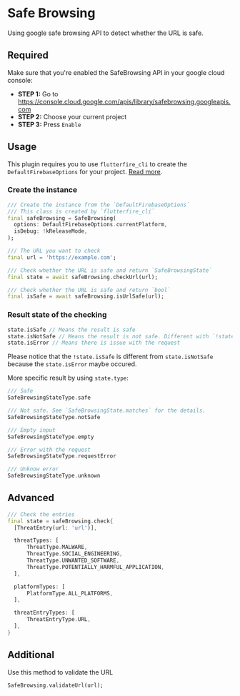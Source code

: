 # Safe Browsing

Using google safe browsing API to detect whether the URL is safe.

## Required

Make sure that you're enabled the SafeBrowsing API in your google cloud console:

- **STEP 1:** Go to <https://console.cloud.google.com/apis/library/safebrowsing.googleapis.com>
- **STEP 2:** Choose your current project
- **STEP 3:** Press `Enable`

## Usage

This plugin requires you to use `flutterfire_cli` to create the `DefaultFirebaseOptions` for your project. [Read more](https://firebase.flutter.dev/).

### Create the instance

``` dart
/// Create the instance from the `DefaultFirebaseOptions`
/// This class is created by `flutterfire_cli`
final safeBrowsing = SafeBrowsing(
  options: DefaultFirebaseOptions.currentPlatform,
  isDebug: !kReleaseMode,
);

/// The URL you want to check
final url = 'https://example.com';

/// Check whether the URL is safe and return `SafeBrowsingState`
final state = await safeBrowsing.checkUrl(url);

/// Check whether the URL is safe and return `bool`
final isSafe = await safeBrowsing.isUrlSafe(url);
```

### Result state of the checking

``` dart
state.isSafe // Means the result is safe
state.isNotSafe // Means the result is not safe. Different with `!state.isSafe`
state.isError // Means there is issue with the request
```

Please notice that the `!state.isSafe` is different from `state.isNotSafe` because the `state.isError` maybe occured.

More specific result by using `state.type`:

``` dart
/// Safe
SafeBrowsingStateType.safe

/// Not safe. See `SafeBrowsingState.matches` for the details.
SafeBrowsingStateType.notSafe

/// Empty input
SafeBrowsingStateType.empty

/// Error with the request
SafeBrowsingStateType.requestError

/// Unknow error
SafeBrowsingStateType.unknown
```

## Advanced

``` dart
/// Check the entries
final state = safeBrowsing.check{
  [ThreatEntry(url: 'url')],

  threatTypes: [
      ThreatType.MALWARE,
      ThreatType.SOCIAL_ENGINEERING,
      ThreatType.UNWANTED_SOFTWARE,
      ThreatType.POTENTIALLY_HARMFUL_APPLICATION,    
  ],

  platformTypes: [
      PlatformType.ALL_PLATFORMS,    
  ], 

  threatEntryTypes: [
      ThreatEntryType.URL,
  ],
}
```

## Additional

Use this method to validate the URL

``` dart
SafeBrowsing.validateUrl(url);
```
